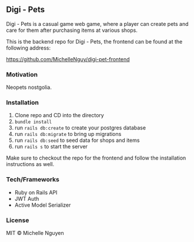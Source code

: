 ## Digi - Pets

Digi - Pets is a casual game web game, where a player can create pets and care for them after purchasing items at various shops.

This is the backend repo for Digi - Pets, the frontend can be found at the following address:

https://github.com/MichelleNguy/digi-pet-frontend

### Motivation

Neopets nostgolia.

### Installation
1. Clone repo and CD into the directory
2. ```bundle install```
3. run ```rails db:create``` to create your postgres database
4. run ```rails db:migrate``` to bring up migrations
5. run ```rails db:seed``` to seed data for shops and items
6. run ```rails s``` to start the server

Make sure to checkout the repo for the frontend and follow the installation
instructions as well.

### Tech/Frameworks

+ Ruby on Rails API
+ JWT Auth
+ Active Model Serializer

### License

MIT © Michelle Nguyen
